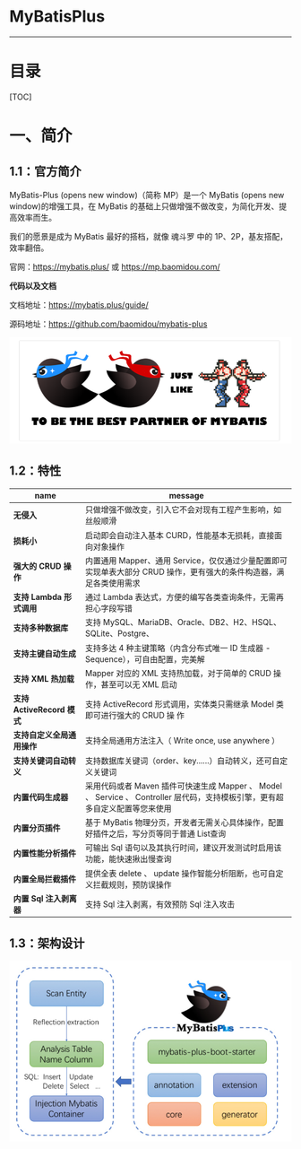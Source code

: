<h1>MyBatisPlus</h1>



----------

# 目录

[TOC]

# 一、简介



## 1.1：官方简介



MyBatis-Plus (opens new window)（简称 MP）是一个 MyBatis (opens new window)的增强工具，在 MyBatis 的基础上只做增强不做改变，为简化开发、提高效率而生。

我们的愿景是成为 MyBatis 最好的搭档，就像 魂斗罗 中的 1P、2P，基友搭配，效率翻倍。



官网：https://mybatis.plus/ 或 https://mp.baomidou.com/

**代码以及文档**

文档地址：https://mybatis.plus/guide/

源码地址：https://github.com/baomidou/mybatis-plus

<img src="images/image-20210816174059113.png" alt="image-20210816174059113" style="zoom:80%;" />



## 1.2：特性



| name                               | message                                                      |
| ---------------------------------- | ------------------------------------------------------------ |
| **无侵入**                         | 只做增强不做改变，引入它不会对现有工程产生影响，如丝般顺滑   |
| **损耗小**                         | 启动即会自动注入基本 CURD，性能基本无损耗，直接面向对象操作  |
| **强大的** **CRUD** **操作**       | 内置通用 Mapper、通用 Service，仅仅通过少量配置即可实现单表大部分 CRUD 操作，更有强大的条件构造器，满足各类使用需求 |
| **支持** **Lambda** **形式调用**   | 通过 Lambda 表达式，方便的编写各类查询条件，无需再担心字段写错 |
| **支持多种数据库**                 | 支持 MySQL、MariaDB、Oracle、DB2、H2、HSQL、SQLite、Postgre、 |
| **支持主键自动生成**               | 支持多达 4 种主键策略（内含分布式唯一 ID 生成器 - Sequence），可自由配置，完美解 |
| **支持** **XML** **热加载**        | Mapper 对应的 XML 支持热加载，对于简单的 CRUD 操作，甚至可以无 XML 启动 |
| **支持** **ActiveRecord** **模式** | 支持 ActiveRecord 形式调用，实体类只需继承 Model 类即可进行强大的 CRUD 操 作 |
| **支持自定义全局通用操作**         | 支持全局通用方法注入（ Write once, use anywhere ）           |
| **支持关键词自动转义**             | 支持数据库关键词（order、key......）自动转义，还可自定义关键词 |
| **内置代码生成器**                 | 采用代码或者 Maven 插件可快速生成 Mapper 、 Model 、 Service 、 Controller 层代码，支持模板引擎，更有超多自定义配置等您来使用 |
| **内置分页插件**                   | 基于 MyBatis 物理分页，开发者无需关心具体操作，配置好插件之后，写分页等同于普通 List查询 |
| **内置性能分析插件**               | 可输出 Sql 语句以及其执行时间，建议开发测试时启用该功能，能快速揪出慢查询 |
| **内置全局拦截插件**               | 提供全表 delete 、 update 操作智能分析阻断，也可自定义拦截规则，预防误操作 |
| **内置** **Sql** **注入剥离器**    | 支持 Sql 注入剥离，有效预防 Sql 注入攻击                     |



## 1.3：架构设计



<img src="images/image-20210816174757638.png" alt="image-20210816174757638" style="zoom:80%;" />































































